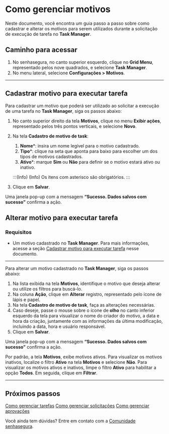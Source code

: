 # Como gerenciar motivos

Neste documento, você encontra um guia passo a passo sobre como cadastrar e alterar os motivos para serem utilizados durante a solicitação de execução de tarefa no **Task Manager**.

## Caminho para acessar
1. No senhasegura, no canto superior esquerdo, clique no **Grid Menu**, representado pelos nove quadrados, e selecione **Task Manager**.
2. No menu lateral, selecione **Configurações > Motivos**.

---
## Cadastrar motivo para executar tarefa

Para cadastrar um motivo que poderá ser utilizado ao solicitar a execução de uma tarefa no **Task Manager**, siga os passos abaixo:


1. No canto superior direito da tela **Motivos**, clique no menu **Exibir ações**, representado pelos três pontos verticais, e selecione **Novo**.
2. Na tela **Cadastro de motivo de task**:
    1. **Nome***: insira um nome legível para o motivo cadastrado.
    2. **Tipo***: clique na seta que aponta para baixo para escolher um dos tipos de motivos cadastrados. 
      3. **Ativo***: marque **Sim** ou **Não** para definir se o motivo estará ativo ou inativo.


    :::(Info) (Info)
    Os itens com asterisco são obrigatórios.
    :::


3. Clique em **Salvar**.

Uma janela pop-up com a mensagem **“Sucesso. Dados salvos com sucesso”** confirma a ação.


## Alterar motivo para executar tarefa

### Requisitos
* Um motivo cadastrado no **Task Manager**. Para mais informações, acesse a seção [Cadastrar motivo para executar tarefa](/v3-33/docs/pt/task-manager-how-to-manage-reasons#cadastrar-motivo-para-executar-tarefa) nesse documento.
---

Para alterar um motivo cadastrado no **Task Manager**, siga os passos abaixo:

1. Na lista exibida na tela **Motivos**, identifique o motivo que deseja alterar ou utilize os filtros para buscá-lo.
2. Na coluna **Ação**, clique em **Alterar** registro, representado pelo ícone de lápis e papel.
3. Na tela **Cadastro de motivo de task**, faça as alterações necessárias.
4. Caso deseje, passe o mouse sobre o ícone de **olho** no canto inferior esquerdo da tela para visualizar o nome do criador do motivo, a data e hora da criação, juntamente com as informações da última modificação, incluindo a data, hora e usuário responsável.
5. Clique em **Salvar**.

Uma janela pop-up com a mensagem **“Sucesso. Dados salvos com sucesso”** confirma a ação.

Por padrão, a tela **Motivos**, exibe motivos ativos. Para visualizar os motivos inativos, localize o filtro **Ativo** na tela **Motivos** e selecione **Não**. Para visualizar os motivos ativos e inativos, limpe o filtro **Ativo** para habilitar a opção **Todos**. Em seguida, clique em **Filtrar**.

---
## Próximos passos

[Como gerenciar tarefas](/v3-33/docs/pt/task-manager-how-to-manage-tasks)
[Como gerenciar solicitações](/v3-33/docs/pt/task-manager-how-to-manage-requests)
[Como gerenciar aprovações](/v3-33/docs/pt/task-manager-how-to-manage-approvals)


Você ainda tem dúvidas? Entre em contato com a [Comunidade senhasegura](https://community.senhasegura.io/).